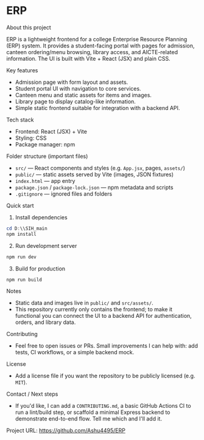 # ERP

About this project

ERP is a lightweight frontend for a college Enterprise Resource Planning (ERP) system. It provides a student-facing portal with pages for admission, canteen ordering/menu browsing, library access, and AICTE-related information. The UI is built with Vite + React (JSX) and plain CSS.

Key features

- Admission page with form layout and assets.
- Student portal UI with navigation to core services.
- Canteen menu and static assets for items and images.
- Library page to display catalog-like information.
- Simple static frontend suitable for integration with a backend API.

Tech stack

- Frontend: React (JSX) + Vite
- Styling: CSS
- Package manager: npm

Folder structure (important files)

- `src/` — React components and styles (e.g. `App.jsx`, pages, `assets/`)
- `public/` — static assets served by Vite (images, JSON fixtures)
- `index.html` — app entry
- `package.json` / `package-lock.json` — npm metadata and scripts
- `.gitignore` — ignored files and folders

Quick start

1. Install dependencies

```powershell
cd D:\\SIH_main
npm install
```

2. Run development server

```powershell
npm run dev
```

3. Build for production

```powershell
npm run build
```

Notes

- Static data and images live in `public/` and `src/assets/`.
- This repository currently only contains the frontend; to make it functional you can connect the UI to a backend API for authentication, orders, and library data.

Contributing

- Feel free to open issues or PRs. Small improvements I can help with: add tests, CI workflows, or a simple backend mock.

License

- Add a license file if you want the repository to be publicly licensed (e.g. `MIT`).

Contact / Next steps

- If you'd like, I can add a `CONTRIBUTING.md`, a basic GitHub Actions CI to run a lint/build step, or scaffold a minimal Express backend to demonstrate end-to-end flow. Tell me which and I'll add it.

Project URL: https://github.com/Ashu4495/ERP
